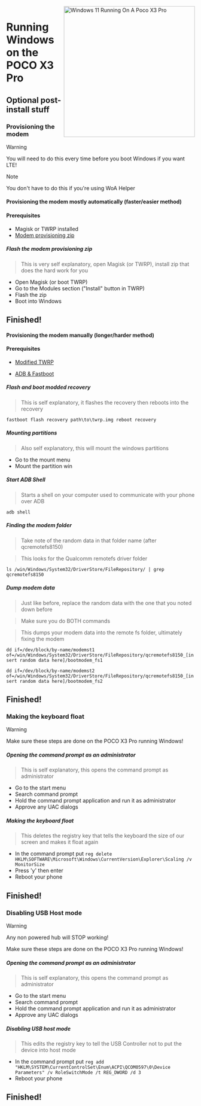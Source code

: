 <img align="right" src="https://github.com/woa-vayu/src_vayu_windows/blob/main/2Poco X3 Pro Windows.png" width="350" alt="Windows 11 Running On A Poco X3 Pro">


# Running Windows on the POCO X3 Pro

## Optional post-install stuff

### Provisioning the modem

> [!WARNING]  
> You will need to do this every time before you boot Windows if you want LTE!

> [!NOTE]
> You don't have to do this if you're using WoA Helper

#### Provisioning the modem mostly automatically (faster/easier method)

#### Prerequisites
- Magisk or TWRP installed
- [Modem provisioning zip](https://github.com/woa-vayu/Port-Windows-11-POCO-X3-Pro/releases/tag/modemprov)

##### Flash the modem provisioning zip

> This is very self explanatory, open Magisk (or TWRP), install zip that does the hard work for you

- Open Magisk (or boot TWRP)
- Go to the Modules section ("Install" button in TWRP)
- Flash the zip
- Boot into Windows

## Finished!

#### Provisioning the modem manually (longer/harder method)

#### Prerequisites

- [Modified TWRP](../../../releases/Recoveries)

- [ADB & Fastboot](https://developer.android.com/studio/releases/platform-tools)

##### Flash and boot modded recovery

> This is self explanatory, it flashes the recovery then reboots into the recovery

```fastboot flash recovery path\to\twrp.img reboot recovery```

##### Mounting partitions

> Also self explanatory, this will mount the windows partitions

- Go to the mount menu
- Mount the partition win

##### Start ADB Shell

> Starts a shell on your computer used to communicate with your phone over ADB

```adb shell```

##### Finding the modem folder

> Take note of the random data in that folder name (after qcremotefs8150)

> This looks for the Qualcomm remotefs driver folder

```ls /win/Windows/System32/DriverStore/FileRepository/ | grep qcremotefs8150```

##### Dump modem data

> Just like before, replace the random data with the one that you noted down before

> Make sure you do BOTH commands

> This dumps your modem data into the remote fs folder, ultimately fixing the modem

```dd if=/dev/block/by-name/modemst1 of=/win/Windows/System32/DriverStore/FileRepository/qcremotefs8150_[insert random data here]/bootmodem_fs1```

```dd if=/dev/block/by-name/modemst2 of=/win/Windows/System32/DriverStore/FileRepository/qcremotefs8150_[insert random data here]/bootmodem_fs2```

## Finished!




### Making the keyboard float

> [!WARNING]  
> Make sure these steps are done on the POCO X3 Pro running Windows!

##### Opening the command prompt as an administrator

> This is self explanatory, this opens the command prompt as administrator

- Go to the start menu
- Search command prompt
- Hold the command prompt application and run it as administrator
- Approve any UAC dialogs

##### Making the keyboard float

> This deletes the registry key that tells the keyboard the size of our screen and makes it float again

- In the command prompt put ```reg delete HKLM\SOFTWARE\Microsoft\Windows\CurrentVersion\Explorer\Scaling /v MonitorSize```
- Press 'y' then enter
- Reboot your phone

## Finished!




### Disabling USB Host mode

> [!WARNING]
>  Any non powered hub will STOP working!
>
> Make sure these steps are done on the POCO X3 Pro running Windows!

##### Opening the command prompt as an administrator

> This is self explanatory, this opens the command prompt as administrator

- Go to the start menu
- Search command prompt
- Hold the command prompt application and run it as administrator
- Approve any UAC dialogs

##### Disabling USB host mode

> This edits the registry key to tell the USB Controller not to put the device into host mode

- In the command prompt put ```reg add "HKLM\SYSTEM\CurrentControlSet\Enum\ACPI\QCOM0597\0\Device Parameters" /v RoleSwitchMode /t REG_DWORD /d 3```
- Reboot your phone

## Finished!





